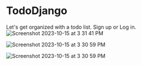 # TodoDjango
Let's get organized with a todo list. Sign up or Log in.
![Screenshot 2023-10-15 at 3 31 41 PM](https://github.com/rojayachase/TodoDjango/assets/54439866/8ce22870-d65e-4d70-91b7-757ef358dffd)

![Screenshot 2023-10-15 at 3 30 59 PM](https://github.com/rojayachase/TodoDjango/assets/54439866/1c532226-87cc-4e31-b589-bd2cd21a5f57)

![Screenshot 2023-10-15 at 3 30 59 PM](https://github.com/rojayachase/TodoDjango/assets/54439866/31b40ec6-b290-4c3d-a52b-846c57520694)
